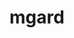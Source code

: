---
title: "mgard"
layout: cache
categories: [package, develop-2024-12-08]
meta: {"versions": ["2023-12-09"], "compilers": ["gcc@=11.1.0", "gcc@=11.4.0", "gcc@=12.4.0", "gcc@=9.4.0", "oneapi@=2024.2.1"], "oss": ["amzn2", "ubuntu20.04", "ubuntu22.04"], "platforms": ["linux"], "targets": ["neoverse_n1", "neoverse_v1", "neoverse_v2", "ppc64le", "x86_64_v3", "x86_64_v4"], "stacks": ["aws-pcluster-neoverse_v1", "aws-pcluster-x86_64_v4", "data-vis-sdk", "e4s", "e4s-neoverse-v2", "e4s-neoverse_v1", "e4s-oneapi", "e4s-power", "e4s-rocm-external", "root"], "num_specs": 32, "num_specs_by_stack": {"root": 32, "aws-pcluster-neoverse_v1": 2, "aws-pcluster-x86_64_v4": 2, "e4s-power": 4, "data-vis-sdk": 1, "e4s-neoverse_v1": 8, "e4s-neoverse-v2": 5, "e4s": 6, "e4s-rocm-external": 2, "e4s-oneapi": 4}}
spec_details: [{"hash": "fgod3klf43mmqh5wok3hpokc5pvpb5gx", "compiler": "gcc@=12.4.0", "versions": ["2023-12-09"], "os": "amzn2", "platform": "linux", "target": "neoverse_n1", "variants": ["build_system=cmake", "build_type=Release", "~cuda", "generator=make", "~ipo", "+openmp", "+serial", "~timing", "~unstructured"], "stacks": ["root", "aws-pcluster-neoverse_v1"], "size": "-", "tarball": "https://binaries.spack.io/develop-2024-12-08/build_cache/linux-amzn2-neoverse_n1/gcc-12.4.0/mgard-2023-12-09/linux-amzn2-neoverse_n1-gcc-12.4.0-mgard-2023-12-09-fgod3klf43mmqh5wok3hpokc5pvpb5gx.spack"}, {"hash": "sj2toc5bm54v2556rix3l645u4aq3yxu", "compiler": "gcc@=12.4.0", "versions": ["2023-12-09"], "os": "amzn2", "platform": "linux", "target": "neoverse_v1", "variants": ["build_system=cmake", "build_type=Release", "~cuda", "generator=make", "~ipo", "+openmp", "+serial", "~timing", "~unstructured"], "stacks": ["root", "aws-pcluster-neoverse_v1"], "size": "-", "tarball": "https://binaries.spack.io/develop-2024-12-08/build_cache/linux-amzn2-neoverse_v1/gcc-12.4.0/mgard-2023-12-09/linux-amzn2-neoverse_v1-gcc-12.4.0-mgard-2023-12-09-sj2toc5bm54v2556rix3l645u4aq3yxu.spack"}, {"hash": "uascx7qdoifwq26bgpxh3kkn5m3ztqi3", "compiler": "gcc@=12.4.0", "versions": ["2023-12-09"], "os": "amzn2", "platform": "linux", "target": "x86_64_v3", "variants": ["build_system=cmake", "build_type=Release", "~cuda", "generator=make", "~ipo", "+openmp", "+serial", "~timing", "~unstructured"], "stacks": ["aws-pcluster-x86_64_v4", "root"], "size": "-", "tarball": "https://binaries.spack.io/develop-2024-12-08/build_cache/linux-amzn2-x86_64_v3/gcc-12.4.0/mgard-2023-12-09/linux-amzn2-x86_64_v3-gcc-12.4.0-mgard-2023-12-09-uascx7qdoifwq26bgpxh3kkn5m3ztqi3.spack"}, {"hash": "n2uejxlujai73panpmx67o7jq4yetv7f", "compiler": "gcc@=12.4.0", "versions": ["2023-12-09"], "os": "amzn2", "platform": "linux", "target": "x86_64_v4", "variants": ["build_system=cmake", "build_type=Release", "~cuda", "generator=make", "~ipo", "+openmp", "+serial", "~timing", "~unstructured"], "stacks": ["aws-pcluster-x86_64_v4", "root"], "size": "-", "tarball": "https://binaries.spack.io/develop-2024-12-08/build_cache/linux-amzn2-x86_64_v4/gcc-12.4.0/mgard-2023-12-09/linux-amzn2-x86_64_v4-gcc-12.4.0-mgard-2023-12-09-n2uejxlujai73panpmx67o7jq4yetv7f.spack"}, {"hash": "cenmr3hzwmicnpz2t25hlnc7dsl7x5yx", "compiler": "gcc@=9.4.0", "versions": ["2023-12-09"], "os": "ubuntu20.04", "platform": "linux", "target": "ppc64le", "variants": ["build_system=cmake", "build_type=Release", "~cuda", "generator=make", "~ipo", "+openmp", "+serial", "~timing", "~unstructured"], "stacks": ["root", "e4s-power"], "size": "-", "tarball": "https://binaries.spack.io/develop-2024-12-08/build_cache/linux-ubuntu20.04-ppc64le/gcc-9.4.0/mgard-2023-12-09/linux-ubuntu20.04-ppc64le-gcc-9.4.0-mgard-2023-12-09-cenmr3hzwmicnpz2t25hlnc7dsl7x5yx.spack"}, {"hash": "ktwmvtbgxolqdwhar6efvdbrq32mcjwk", "compiler": "gcc@=9.4.0", "versions": ["2023-12-09"], "os": "ubuntu20.04", "platform": "linux", "target": "ppc64le", "variants": ["build_system=cmake", "build_type=Release", "~cuda", "generator=make", "~ipo", "+openmp", "+serial", "~timing", "~unstructured"], "stacks": ["root", "e4s-power"], "size": "-", "tarball": "https://binaries.spack.io/develop-2024-12-08/build_cache/linux-ubuntu20.04-ppc64le/gcc-9.4.0/mgard-2023-12-09/linux-ubuntu20.04-ppc64le-gcc-9.4.0-mgard-2023-12-09-ktwmvtbgxolqdwhar6efvdbrq32mcjwk.spack"}, {"hash": "dx6lhoegcyfjncvlvfm733rpbqfrm2vc", "compiler": "gcc@=9.4.0", "versions": ["2023-12-09"], "os": "ubuntu20.04", "platform": "linux", "target": "ppc64le", "variants": ["build_system=cmake", "build_type=Release", "~cuda", "generator=make", "~ipo", "+openmp", "+serial", "+timing", "+unstructured"], "stacks": ["root", "e4s-power"], "size": "-", "tarball": "https://binaries.spack.io/develop-2024-12-08/build_cache/linux-ubuntu20.04-ppc64le/gcc-9.4.0/mgard-2023-12-09/linux-ubuntu20.04-ppc64le-gcc-9.4.0-mgard-2023-12-09-dx6lhoegcyfjncvlvfm733rpbqfrm2vc.spack"}, {"hash": "yofouwi346ujvlcq65fmfqmtxgkt42fb", "compiler": "gcc@=9.4.0", "versions": ["2023-12-09"], "os": "ubuntu20.04", "platform": "linux", "target": "ppc64le", "variants": ["build_system=cmake", "build_type=Release", "+cuda", "cuda_arch=70", "generator=make", "~ipo", "+openmp", "+serial", "+timing", "+unstructured"], "stacks": ["root", "e4s-power"], "size": "-", "tarball": "https://binaries.spack.io/develop-2024-12-08/build_cache/linux-ubuntu20.04-ppc64le/gcc-9.4.0/mgard-2023-12-09/linux-ubuntu20.04-ppc64le-gcc-9.4.0-mgard-2023-12-09-yofouwi346ujvlcq65fmfqmtxgkt42fb.spack"}, {"hash": "4s3nnbnbp262kyutzfjj443gwyggjgdy", "compiler": "gcc@=11.1.0", "versions": ["2023-12-09"], "os": "ubuntu20.04", "platform": "linux", "target": "x86_64_v3", "variants": ["build_system=cmake", "build_type=Release", "~cuda", "generator=make", "~ipo", "+openmp", "+serial", "~timing", "~unstructured"], "stacks": ["root", "data-vis-sdk"], "size": "-", "tarball": "https://binaries.spack.io/develop-2024-12-08/build_cache/linux-ubuntu20.04-x86_64_v3/gcc-11.1.0/mgard-2023-12-09/linux-ubuntu20.04-x86_64_v3-gcc-11.1.0-mgard-2023-12-09-4s3nnbnbp262kyutzfjj443gwyggjgdy.spack"}, {"hash": "6iat2uk5vt6yigayrbzkyhzjvyqkpkxg", "compiler": "gcc@=11.4.0", "versions": ["2023-12-09"], "os": "ubuntu22.04", "platform": "linux", "target": "neoverse_v1", "variants": ["build_system=cmake", "build_type=Release", "~cuda", "generator=make", "~ipo", "+openmp", "+serial", "~timing", "~unstructured"], "stacks": ["root", "e4s-neoverse_v1"], "size": "-", "tarball": "https://binaries.spack.io/develop-2024-12-08/build_cache/linux-ubuntu22.04-neoverse_v1/gcc-11.4.0/mgard-2023-12-09/linux-ubuntu22.04-neoverse_v1-gcc-11.4.0-mgard-2023-12-09-6iat2uk5vt6yigayrbzkyhzjvyqkpkxg.spack"}, {"hash": "vvhqwqu6o6jv3bltmf4zs5zewsgbacgj", "compiler": "gcc@=11.4.0", "versions": ["2023-12-09"], "os": "ubuntu22.04", "platform": "linux", "target": "neoverse_v1", "variants": ["build_system=cmake", "build_type=Release", "~cuda", "generator=make", "~ipo", "+openmp", "+serial", "~timing", "~unstructured"], "stacks": ["root", "e4s-neoverse_v1"], "size": "-", "tarball": "https://binaries.spack.io/develop-2024-12-08/build_cache/linux-ubuntu22.04-neoverse_v1/gcc-11.4.0/mgard-2023-12-09/linux-ubuntu22.04-neoverse_v1-gcc-11.4.0-mgard-2023-12-09-vvhqwqu6o6jv3bltmf4zs5zewsgbacgj.spack"}, {"hash": "ltddjoou2p4eqnotytgjhwxdbd632vnt", "compiler": "gcc@=11.4.0", "versions": ["2023-12-09"], "os": "ubuntu22.04", "platform": "linux", "target": "neoverse_v1", "variants": ["build_system=cmake", "build_type=Release", "~cuda", "generator=make", "~ipo", "+openmp", "+serial", "~timing", "~unstructured"], "stacks": ["root", "e4s-neoverse_v1"], "size": "-", "tarball": "https://binaries.spack.io/develop-2024-12-08/build_cache/linux-ubuntu22.04-neoverse_v1/gcc-11.4.0/mgard-2023-12-09/linux-ubuntu22.04-neoverse_v1-gcc-11.4.0-mgard-2023-12-09-ltddjoou2p4eqnotytgjhwxdbd632vnt.spack"}, {"hash": "p5mpaz762paetx7lh4n27fyfs36oav6s", "compiler": "gcc@=11.4.0", "versions": ["2023-12-09"], "os": "ubuntu22.04", "platform": "linux", "target": "neoverse_v1", "variants": ["build_system=cmake", "build_type=Release", "~cuda", "generator=make", "~ipo", "+openmp", "+serial", "~timing", "~unstructured"], "stacks": ["root", "e4s-neoverse_v1"], "size": "-", "tarball": "https://binaries.spack.io/develop-2024-12-08/build_cache/linux-ubuntu22.04-neoverse_v1/gcc-11.4.0/mgard-2023-12-09/linux-ubuntu22.04-neoverse_v1-gcc-11.4.0-mgard-2023-12-09-p5mpaz762paetx7lh4n27fyfs36oav6s.spack"}, {"hash": "7yu5oxp36mzfw2ttyhnfxhmu5ayj74px", "compiler": "gcc@=11.4.0", "versions": ["2023-12-09"], "os": "ubuntu22.04", "platform": "linux", "target": "neoverse_v1", "variants": ["build_system=cmake", "build_type=Release", "+cuda", "cuda_arch=80", "generator=make", "~ipo", "+openmp", "+serial", "+timing", "+unstructured"], "stacks": ["root", "e4s-neoverse_v1"], "size": "-", "tarball": "https://binaries.spack.io/develop-2024-12-08/build_cache/linux-ubuntu22.04-neoverse_v1/gcc-11.4.0/mgard-2023-12-09/linux-ubuntu22.04-neoverse_v1-gcc-11.4.0-mgard-2023-12-09-7yu5oxp36mzfw2ttyhnfxhmu5ayj74px.spack"}, {"hash": "gum545yh3ttqdap2st5w6uzplq35k7vo", "compiler": "gcc@=11.4.0", "versions": ["2023-12-09"], "os": "ubuntu22.04", "platform": "linux", "target": "neoverse_v1", "variants": ["build_system=cmake", "build_type=Release", "+cuda", "cuda_arch=75", "generator=make", "~ipo", "+openmp", "+serial", "+timing", "+unstructured"], "stacks": ["root", "e4s-neoverse_v1"], "size": "-", "tarball": "https://binaries.spack.io/develop-2024-12-08/build_cache/linux-ubuntu22.04-neoverse_v1/gcc-11.4.0/mgard-2023-12-09/linux-ubuntu22.04-neoverse_v1-gcc-11.4.0-mgard-2023-12-09-gum545yh3ttqdap2st5w6uzplq35k7vo.spack"}, {"hash": "oqmxo5zqb2inddrx5fvihejqyhia5cr6", "compiler": "gcc@=11.4.0", "versions": ["2023-12-09"], "os": "ubuntu22.04", "platform": "linux", "target": "neoverse_v1", "variants": ["build_system=cmake", "build_type=Release", "~cuda", "generator=make", "~ipo", "+openmp", "+serial", "+timing", "+unstructured"], "stacks": ["root", "e4s-neoverse_v1"], "size": "-", "tarball": "https://binaries.spack.io/develop-2024-12-08/build_cache/linux-ubuntu22.04-neoverse_v1/gcc-11.4.0/mgard-2023-12-09/linux-ubuntu22.04-neoverse_v1-gcc-11.4.0-mgard-2023-12-09-oqmxo5zqb2inddrx5fvihejqyhia5cr6.spack"}, {"hash": "uhzaogbsnd3dtfr262msqc52733aerxe", "compiler": "gcc@=11.4.0", "versions": ["2023-12-09"], "os": "ubuntu22.04", "platform": "linux", "target": "neoverse_v1", "variants": ["build_system=cmake", "build_type=Release", "+cuda", "cuda_arch=90", "generator=make", "~ipo", "+openmp", "+serial", "+timing", "+unstructured"], "stacks": ["root", "e4s-neoverse_v1"], "size": "-", "tarball": "https://binaries.spack.io/develop-2024-12-08/build_cache/linux-ubuntu22.04-neoverse_v1/gcc-11.4.0/mgard-2023-12-09/linux-ubuntu22.04-neoverse_v1-gcc-11.4.0-mgard-2023-12-09-uhzaogbsnd3dtfr262msqc52733aerxe.spack"}, {"hash": "ds6a4hir7y33ctrzguulshf7imtzhreb", "compiler": "gcc@=11.4.0", "versions": ["2023-12-09"], "os": "ubuntu22.04", "platform": "linux", "target": "neoverse_v2", "variants": ["build_system=cmake", "build_type=Release", "~cuda", "generator=make", "~ipo", "+openmp", "+serial", "~timing", "~unstructured"], "stacks": ["root", "e4s-neoverse-v2"], "size": "-", "tarball": "https://binaries.spack.io/develop-2024-12-08/build_cache/linux-ubuntu22.04-neoverse_v2/gcc-11.4.0/mgard-2023-12-09/linux-ubuntu22.04-neoverse_v2-gcc-11.4.0-mgard-2023-12-09-ds6a4hir7y33ctrzguulshf7imtzhreb.spack"}, {"hash": "nbubg3oic4nogtmjt2ozzalkj5r3fecd", "compiler": "gcc@=11.4.0", "versions": ["2023-12-09"], "os": "ubuntu22.04", "platform": "linux", "target": "neoverse_v2", "variants": ["build_system=cmake", "build_type=Release", "~cuda", "generator=make", "~ipo", "+openmp", "+serial", "~timing", "~unstructured"], "stacks": ["root", "e4s-neoverse-v2"], "size": "-", "tarball": "https://binaries.spack.io/develop-2024-12-08/build_cache/linux-ubuntu22.04-neoverse_v2/gcc-11.4.0/mgard-2023-12-09/linux-ubuntu22.04-neoverse_v2-gcc-11.4.0-mgard-2023-12-09-nbubg3oic4nogtmjt2ozzalkj5r3fecd.spack"}, {"hash": "wcfe5yl74synrghyghpv5txyp5orpuhz", "compiler": "gcc@=11.4.0", "versions": ["2023-12-09"], "os": "ubuntu22.04", "platform": "linux", "target": "neoverse_v2", "variants": ["build_system=cmake", "build_type=Release", "~cuda", "generator=make", "~ipo", "+openmp", "+serial", "~timing", "~unstructured"], "stacks": ["root", "e4s-neoverse-v2"], "size": "-", "tarball": "https://binaries.spack.io/develop-2024-12-08/build_cache/linux-ubuntu22.04-neoverse_v2/gcc-11.4.0/mgard-2023-12-09/linux-ubuntu22.04-neoverse_v2-gcc-11.4.0-mgard-2023-12-09-wcfe5yl74synrghyghpv5txyp5orpuhz.spack"}, {"hash": "m2n4uzdkyqtjjjk7bi7aecli32ijf6pl", "compiler": "gcc@=11.4.0", "versions": ["2023-12-09"], "os": "ubuntu22.04", "platform": "linux", "target": "neoverse_v2", "variants": ["build_system=cmake", "build_type=Release", "+cuda", "cuda_arch=90", "generator=make", "~ipo", "+openmp", "+serial", "+timing", "+unstructured"], "stacks": ["root", "e4s-neoverse-v2"], "size": "-", "tarball": "https://binaries.spack.io/develop-2024-12-08/build_cache/linux-ubuntu22.04-neoverse_v2/gcc-11.4.0/mgard-2023-12-09/linux-ubuntu22.04-neoverse_v2-gcc-11.4.0-mgard-2023-12-09-m2n4uzdkyqtjjjk7bi7aecli32ijf6pl.spack"}, {"hash": "ynkoylfvqtde6pb65gnrnhqej5ep2nko", "compiler": "gcc@=11.4.0", "versions": ["2023-12-09"], "os": "ubuntu22.04", "platform": "linux", "target": "neoverse_v2", "variants": ["build_system=cmake", "build_type=Release", "~cuda", "generator=make", "~ipo", "+openmp", "+serial", "+timing", "+unstructured"], "stacks": ["root", "e4s-neoverse-v2"], "size": "-", "tarball": "https://binaries.spack.io/develop-2024-12-08/build_cache/linux-ubuntu22.04-neoverse_v2/gcc-11.4.0/mgard-2023-12-09/linux-ubuntu22.04-neoverse_v2-gcc-11.4.0-mgard-2023-12-09-ynkoylfvqtde6pb65gnrnhqej5ep2nko.spack"}, {"hash": "jfvgdcw7zzxvhwq2xurqkqa6ex73btr7", "compiler": "gcc@=11.4.0", "versions": ["2023-12-09"], "os": "ubuntu22.04", "platform": "linux", "target": "x86_64_v3", "variants": ["build_system=cmake", "build_type=Release", "~cuda", "generator=make", "~ipo", "+openmp", "+serial", "~timing", "~unstructured"], "stacks": ["root", "e4s"], "size": "-", "tarball": "https://binaries.spack.io/develop-2024-12-08/build_cache/linux-ubuntu22.04-x86_64_v3/gcc-11.4.0/mgard-2023-12-09/linux-ubuntu22.04-x86_64_v3-gcc-11.4.0-mgard-2023-12-09-jfvgdcw7zzxvhwq2xurqkqa6ex73btr7.spack"}, {"hash": "hdsiyftxbyuow5rjze7xgy5l73uplq2l", "compiler": "gcc@=11.4.0", "versions": ["2023-12-09"], "os": "ubuntu22.04", "platform": "linux", "target": "x86_64_v3", "variants": ["build_system=cmake", "build_type=Release", "~cuda", "generator=make", "~ipo", "+openmp", "+serial", "~timing", "~unstructured"], "stacks": ["root", "e4s"], "size": "-", "tarball": "https://binaries.spack.io/develop-2024-12-08/build_cache/linux-ubuntu22.04-x86_64_v3/gcc-11.4.0/mgard-2023-12-09/linux-ubuntu22.04-x86_64_v3-gcc-11.4.0-mgard-2023-12-09-hdsiyftxbyuow5rjze7xgy5l73uplq2l.spack"}, {"hash": "wcnwfek4decqsabmwpcxawpiyxhmgxp6", "compiler": "gcc@=11.4.0", "versions": ["2023-12-09"], "os": "ubuntu22.04", "platform": "linux", "target": "x86_64_v3", "variants": ["build_system=cmake", "build_type=Release", "~cuda", "generator=make", "~ipo", "+openmp", "+serial", "~timing", "~unstructured"], "stacks": ["root", "e4s", "e4s-rocm-external"], "size": "-", "tarball": "https://binaries.spack.io/develop-2024-12-08/build_cache/linux-ubuntu22.04-x86_64_v3/gcc-11.4.0/mgard-2023-12-09/linux-ubuntu22.04-x86_64_v3-gcc-11.4.0-mgard-2023-12-09-wcnwfek4decqsabmwpcxawpiyxhmgxp6.spack"}, {"hash": "si2tt2utb6nvmdrhhjctadrpxwy66vvz", "compiler": "gcc@=11.4.0", "versions": ["2023-12-09"], "os": "ubuntu22.04", "platform": "linux", "target": "x86_64_v3", "variants": ["build_system=cmake", "build_type=Release", "~cuda", "generator=make", "~ipo", "+openmp", "+serial", "~timing", "~unstructured"], "stacks": ["root", "e4s", "e4s-rocm-external"], "size": "-", "tarball": "https://binaries.spack.io/develop-2024-12-08/build_cache/linux-ubuntu22.04-x86_64_v3/gcc-11.4.0/mgard-2023-12-09/linux-ubuntu22.04-x86_64_v3-gcc-11.4.0-mgard-2023-12-09-si2tt2utb6nvmdrhhjctadrpxwy66vvz.spack"}, {"hash": "6zvq6cj36t566rmfcr2sk62tfdxud6mx", "compiler": "gcc@=11.4.0", "versions": ["2023-12-09"], "os": "ubuntu22.04", "platform": "linux", "target": "x86_64_v3", "variants": ["build_system=cmake", "build_type=Release", "+cuda", "cuda_arch=90", "generator=make", "~ipo", "+openmp", "+serial", "+timing", "+unstructured"], "stacks": ["root", "e4s"], "size": "-", "tarball": "https://binaries.spack.io/develop-2024-12-08/build_cache/linux-ubuntu22.04-x86_64_v3/gcc-11.4.0/mgard-2023-12-09/linux-ubuntu22.04-x86_64_v3-gcc-11.4.0-mgard-2023-12-09-6zvq6cj36t566rmfcr2sk62tfdxud6mx.spack"}, {"hash": "cf6kwmmc4nai5tes5q4nhjs43ghxhy6n", "compiler": "gcc@=11.4.0", "versions": ["2023-12-09"], "os": "ubuntu22.04", "platform": "linux", "target": "x86_64_v3", "variants": ["build_system=cmake", "build_type=Release", "~cuda", "generator=make", "~ipo", "+openmp", "+serial", "+timing", "+unstructured"], "stacks": ["root", "e4s"], "size": "-", "tarball": "https://binaries.spack.io/develop-2024-12-08/build_cache/linux-ubuntu22.04-x86_64_v3/gcc-11.4.0/mgard-2023-12-09/linux-ubuntu22.04-x86_64_v3-gcc-11.4.0-mgard-2023-12-09-cf6kwmmc4nai5tes5q4nhjs43ghxhy6n.spack"}, {"hash": "meu3k2v5akuraam2tgbje6pdw77m6cvl", "compiler": "oneapi@=2024.2.1", "versions": ["2023-12-09"], "os": "ubuntu22.04", "platform": "linux", "target": "x86_64_v3", "variants": ["build_system=cmake", "build_type=Release", "~cuda", "generator=make", "~ipo", "+openmp", "+serial", "~timing", "~unstructured"], "stacks": ["e4s-oneapi", "root"], "size": "-", "tarball": "https://binaries.spack.io/develop-2024-12-08/build_cache/linux-ubuntu22.04-x86_64_v3/oneapi-2024.2.1/mgard-2023-12-09/linux-ubuntu22.04-x86_64_v3-oneapi-2024.2.1-mgard-2023-12-09-meu3k2v5akuraam2tgbje6pdw77m6cvl.spack"}, {"hash": "lgj5rzd4egq5ms6hanzyukfcvtryg65v", "compiler": "oneapi@=2024.2.1", "versions": ["2023-12-09"], "os": "ubuntu22.04", "platform": "linux", "target": "x86_64_v3", "variants": ["build_system=cmake", "build_type=Release", "~cuda", "generator=make", "~ipo", "+openmp", "+serial", "~timing", "~unstructured"], "stacks": ["e4s-oneapi", "root"], "size": "-", "tarball": "https://binaries.spack.io/develop-2024-12-08/build_cache/linux-ubuntu22.04-x86_64_v3/oneapi-2024.2.1/mgard-2023-12-09/linux-ubuntu22.04-x86_64_v3-oneapi-2024.2.1-mgard-2023-12-09-lgj5rzd4egq5ms6hanzyukfcvtryg65v.spack"}, {"hash": "dbypsvu5rzrydn7rvraywwukmgkbqd2x", "compiler": "oneapi@=2024.2.1", "versions": ["2023-12-09"], "os": "ubuntu22.04", "platform": "linux", "target": "x86_64_v3", "variants": ["build_system=cmake", "build_type=Release", "~cuda", "generator=make", "~ipo", "+openmp", "+serial", "~timing", "~unstructured"], "stacks": ["e4s-oneapi", "root"], "size": "-", "tarball": "https://binaries.spack.io/develop-2024-12-08/build_cache/linux-ubuntu22.04-x86_64_v3/oneapi-2024.2.1/mgard-2023-12-09/linux-ubuntu22.04-x86_64_v3-oneapi-2024.2.1-mgard-2023-12-09-dbypsvu5rzrydn7rvraywwukmgkbqd2x.spack"}, {"hash": "ueo3qv5kpx2yddp6fu56cyfcrwozobuz", "compiler": "oneapi@=2024.2.1", "versions": ["2023-12-09"], "os": "ubuntu22.04", "platform": "linux", "target": "x86_64_v3", "variants": ["build_system=cmake", "build_type=Release", "~cuda", "generator=make", "~ipo", "+openmp", "+serial", "+timing", "+unstructured"], "stacks": ["e4s-oneapi", "root"], "size": "-", "tarball": "https://binaries.spack.io/develop-2024-12-08/build_cache/linux-ubuntu22.04-x86_64_v3/oneapi-2024.2.1/mgard-2023-12-09/linux-ubuntu22.04-x86_64_v3-oneapi-2024.2.1-mgard-2023-12-09-ueo3qv5kpx2yddp6fu56cyfcrwozobuz.spack"}]
---